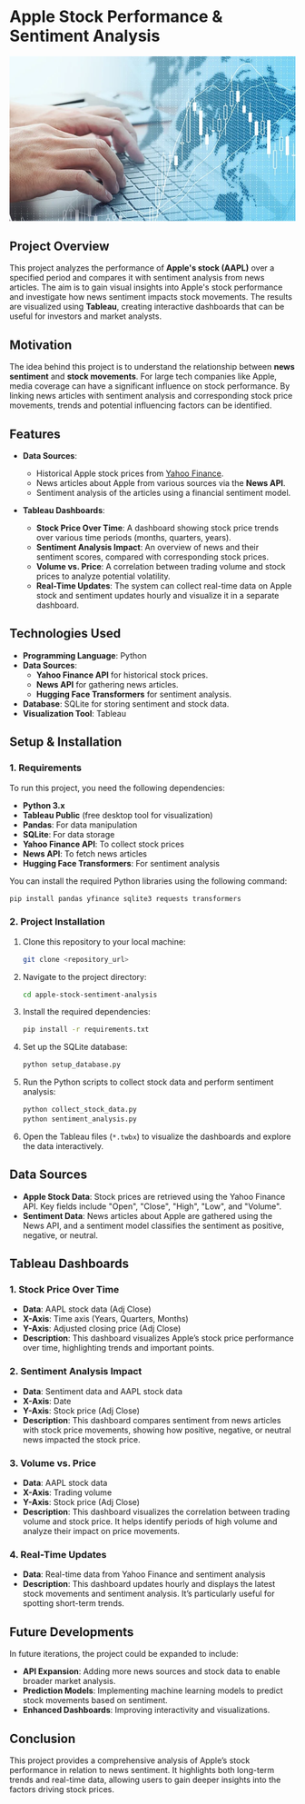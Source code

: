 
# Apple Stock Performance & Sentiment Analysis
![Apple Stock and Sentiment Analysis](https://github.com/Futuroent/Stock_Market_2024/blob/main/captrader_markttechnik_trade_3.jpeg)


## Project Overview

This project analyzes the performance of **Apple's stock (AAPL)** over a specified period and compares it with sentiment analysis from news articles. The aim is to gain visual insights into Apple's stock performance and investigate how news sentiment impacts stock movements. The results are visualized using **Tableau**, creating interactive dashboards that can be useful for investors and market analysts.

## Motivation

The idea behind this project is to understand the relationship between **news sentiment** and **stock movements**. For large tech companies like Apple, media coverage can have a significant influence on stock performance. By linking news articles with sentiment analysis and corresponding stock price movements, trends and potential influencing factors can be identified.

## Features

- **Data Sources**:
  - Historical Apple stock prices from [Yahoo Finance](https://finance.yahoo.com).
  - News articles about Apple from various sources via the **News API**.
  - Sentiment analysis of the articles using a financial sentiment model.

- **Tableau Dashboards**:
  - **Stock Price Over Time**: A dashboard showing stock price trends over various time periods (months, quarters, years).
  - **Sentiment Analysis Impact**: An overview of news and their sentiment scores, compared with corresponding stock prices.
  - **Volume vs. Price**: A correlation between trading volume and stock prices to analyze potential volatility.
  - **Real-Time Updates**: The system can collect real-time data on Apple stock and sentiment updates hourly and visualize it in a separate dashboard.

## Technologies Used

- **Programming Language**: Python
- **Data Sources**: 
  - **Yahoo Finance API** for historical stock prices.
  - **News API** for gathering news articles.
  - **Hugging Face Transformers** for sentiment analysis.
- **Database**: SQLite for storing sentiment and stock data.
- **Visualization Tool**: Tableau

## Setup & Installation

### 1. Requirements

To run this project, you need the following dependencies:
- **Python 3.x**
- **Tableau Public** (free desktop tool for visualization)
- **Pandas**: For data manipulation
- **SQLite**: For data storage
- **Yahoo Finance API**: To collect stock prices
- **News API**: To fetch news articles
- **Hugging Face Transformers**: For sentiment analysis

You can install the required Python libraries using the following command:

```bash
pip install pandas yfinance sqlite3 requests transformers
```

### 2. Project Installation

1. Clone this repository to your local machine:

   ```bash
   git clone <repository_url>
   ```

2. Navigate to the project directory:

   ```bash
   cd apple-stock-sentiment-analysis
   ```

3. Install the required dependencies:

   ```bash
   pip install -r requirements.txt
   ```

4. Set up the SQLite database:

   ```bash
   python setup_database.py
   ```

5. Run the Python scripts to collect stock data and perform sentiment analysis:

   ```bash
   python collect_stock_data.py
   python sentiment_analysis.py
   ```

6. Open the Tableau files (`*.twbx`) to visualize the dashboards and explore the data interactively.

## Data Sources

- **Apple Stock Data**: Stock prices are retrieved using the Yahoo Finance API. Key fields include "Open", "Close", "High", "Low", and "Volume".
- **Sentiment Data**: News articles about Apple are gathered using the News API, and a sentiment model classifies the sentiment as positive, negative, or neutral.

## Tableau Dashboards

### 1. **Stock Price Over Time**
   - **Data**: AAPL stock data (Adj Close)
   - **X-Axis**: Time axis (Years, Quarters, Months)
   - **Y-Axis**: Adjusted closing price (Adj Close)
   - **Description**: This dashboard visualizes Apple’s stock price performance over time, highlighting trends and important points.

### 2. **Sentiment Analysis Impact**
   - **Data**: Sentiment data and AAPL stock data
   - **X-Axis**: Date
   - **Y-Axis**: Stock price (Adj Close)
   - **Description**: This dashboard compares sentiment from news articles with stock price movements, showing how positive, negative, or neutral news impacted the stock price.

### 3. **Volume vs. Price**
   - **Data**: AAPL stock data
   - **X-Axis**: Trading volume
   - **Y-Axis**: Stock price (Adj Close)
   - **Description**: This dashboard visualizes the correlation between trading volume and stock price. It helps identify periods of high volume and analyze their impact on price movements.

### 4. **Real-Time Updates**
   - **Data**: Real-time data from Yahoo Finance and sentiment analysis
   - **Description**: This dashboard updates hourly and displays the latest stock movements and sentiment analysis. It’s particularly useful for spotting short-term trends.

## Future Developments

In future iterations, the project could be expanded to include:
- **API Expansion**: Adding more news sources and stock data to enable broader market analysis.
- **Prediction Models**: Implementing machine learning models to predict stock movements based on sentiment.
- **Enhanced Dashboards**: Improving interactivity and visualizations.

## Conclusion

This project provides a comprehensive analysis of Apple’s stock performance in relation to news sentiment. It highlights both long-term trends and real-time data, allowing users to gain deeper insights into the factors driving stock prices.
